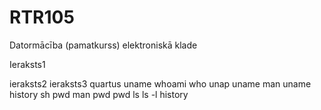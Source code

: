 # RTR105
Datormācība (pamatkurss) elektroniskā klade

Ieraksts1

ieraksts2
ieraksts3
quartus
uname
whoami
who
unap
uname
man uname
history
sh
pwd
man pwd
pwd
ls
ls -l
history
